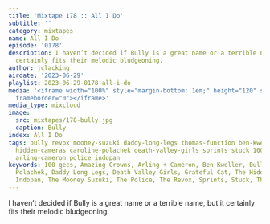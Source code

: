 ```yaml
---
title: 'Mixtape 178 :: All I Do'
subtitle: ''
category: mixtapes
name: All I Do
episode: '0178'
description: I haven’t decided if Bully is a great name or a terrible name, but it
  certainly fits their melodic bludgeoning.
author: jclacking
airdate: '2023-06-29'
playlist: 2023-06-29-0178-all-i-do
media: '<iframe width="100%" style="margin-bottom: 1em;" height="120" src="https://www.mixcloud.com/widget/iframe/?feed=%2Fthe-lacking-org%2Fkhdwtj-178-all-i-do%2F&hide_artwork=1&hide_cover=1&light=1"
  frameborder="0"></iframe>'
media_type: mixcloud
image:
  src: mixtapes/178-bully.jpg
  caption: Bully
index: All I Do
tags: bully revox mooney-suzuki daddy-long-legs thomas-function ben-kweller grateful-cat
  hidden-cameras caroline-polachek death-valley-girls sprints stuck 100-gecs amazing-crowns
  arling-cameron police indopan
keywords: 100 gecs, Amazing Crowns, Arling + Cameron, Ben Kweller, Bully, Caroline
  Polachek, Daddy Long Legs, Death Valley Girls, Grateful Cat, The Hidden Cameras,
  Indopan, The Mooney Suzuki, The Police, The Revox, Sprints, Stuck, Thomas Function
---
```

I haven’t decided if Bully is a great name or a terrible name, but it certainly fits their melodic bludgeoning.
